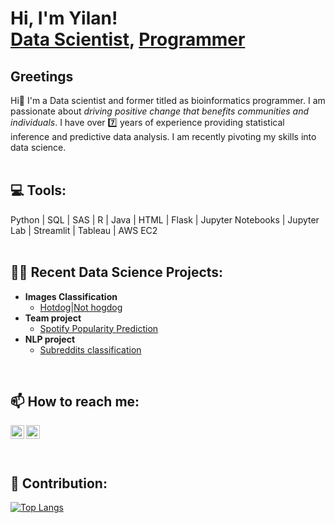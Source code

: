 <h1>Hi, I'm Yilan! <br/><a href="https://github.com/elaine925">Data Scientist</a>, <a href="https://www.linkedin.com/in/ychen925/">Programmer</a> </h1>

<h2> Greetings </h2>
Hi👋 I'm a Data scientist and former titled as bioinformatics programmer. I am passionate about <i>driving positive change that benefits communities and individuals</i>. I have over 7️⃣ years of experience providing statistical inference and predictive data analysis. I am recently pivoting my skills into data science.<br>
</br>

<h2>💻<b> Tools</b>: </h2>
Python | SQL | SAS | R | Java | HTML | Flask | Jupyter Notebooks | Jupyter Lab | Streamlit | Tableau | AWS EC2 <br>
</br>

<h2>👨‍💻 Recent Data Science Projects:</h2>

- <b>Images Classification</b>
  - [Hotdog|Not hogdog](https://github.com/Elaine925/Hackathon-HotDog-NotHotDog)
- <b>Team project</b>
  - [Spotify Popularity Prediction](https://github.com/dillondiatlo/Team2) 
- <b>NLP project</b>
  - [Subreddits classification](https://github.com/Elaine925/Subreddits-classification-using-NLP) 
</br>


<h2> 📫 How to reach me:</h2>

[<img align="left" alt="ElaineC | Email" width="22px" src="https://cdn.jsdelivr.net/npm/simple-icons@v3/icons/gmail.svg" />][gmail]

<!-- [<img align="left" alt="JoshMadakor | Twitter" width="22px" src="https://cdn.jsdelivr.net/npm/simple-icons@v3/icons/twitter.svg" />][twitter] -->
[<img align="left" alt="ElaineC | LinkedIn" width="22px" src="https://cdn.jsdelivr.net/npm/simple-icons@v3/icons/linkedin.svg" />][linkedin]
<!-- [<img align="left" alt="JoshMadakor | Instagram" width="22px" src="https://cdn.jsdelivr.net/npm/simple-icons@v3/icons/instagram.svg" />][instagram] -->

[gmail]: https://mail.google.com/mail/u/1/?view=cm&fs=1&to=yilanc.91@gmail.com&tf=1
<!-- [youtube]: https://www.youtube.com/c/joshmadakor
[instagram]: https://www.instagram.com/joshmadakor/ -->
[linkedin]: https://www.linkedin.com/in/ychen925/<br>
<br>
<br>
<br>
<h2> 💪 Contribution:</h2>

[![Top Langs](https://github-readme-stats.vercel.app/api/top-langs/?username=Elaine925&layout=compact)](https://github-readme-stats.vercel.app/api/top-langs/?username=Elaine925&layout=compact)
<!--
**joshmadakor1/joshmadakor1** is a ✨ _special_ ✨ repository because its `README.md` (this file) appears on your GitHub profile.

Here are some ideas to get you started:

- 🔭 I’m currently working on ...
- 🌱 I’m currently learning ...
- 👯 I’m looking to collaborate on ...
- 🤔 I’m looking for help with ...
- 💬 Ask me about ...
- 📫 How to reach me: ...
- 😄 Pronouns: ...
- ⚡ Fun fact: ...
-->
